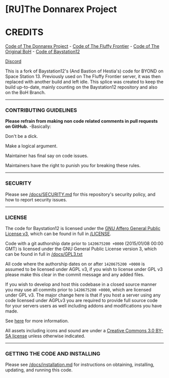 # [RU]The Donnarex Project

# CREDITS
[Code of The Donnarex Project](https://github.com/AshtonFox/Donnarex) - [Code of The Fluffy Frontier](https://github.com/Low3/The-Fluffy-Frontier) - [Code of The Original BoH](https://github.com/BoHBranch/BoH-Bay) - [Code of Baystation12](https://github.com/Baystation12/Baystation12)

[Discord](https://discord.gg/GyjNW7Q)

This is a fork of Baystation12's (And Bastion of Hestia's) code for BYOND on Space Station 13. Previously used on The Fluffy Frontier server, it was then replaced with another build and left idle. This splice was created to keep the build up-to-date, mainly counting on the Baystation12 repository and also on the BoH Branch.

---

### CONTRIBUTING GUIDELINES

**Please refrain from making non code related comments in pull requests on GitHub.**
-Basically:

Don't be a dick.

Make a logical argument.

Maintainer has final say on code issues.


Maintainers have the right to punish you for breaking these rules.


---

### SECURITY

Please see [/docs/SECURITY.md](/docs/SECURITY.md) for this repository's security policy, and how to report security issues.

---

### LICENSE

The code for Baystation12 is licensed under the [GNU Affero General Public License v3](http://www.gnu.org/licenses/agpl.html), which can be found in full in [/LICENSE](/LICENSE).

Code with a git authorship date prior to `1420675200 +0000` (2015/01/08 00:00 GMT) is licensed under the GNU General Public License version 3, which can be found in full in [/docs/GPL3.txt](/docs/GPL3.txt)

All code where the authorship dates on or after `1420675200 +0000` is assumed to be licensed under AGPL v3, if you wish to license under GPL v3 please make this clear in the commit message and any added files.

If you wish to develop and host this codebase in a closed source manner you may use all commits prior to `1420675200 +0000`, which are licensed under GPL v3.  The major change here is that if you host a server using any code licensed under AGPLv3 you are required to provide full source code for your servers users as well including addons and modifications you have made.

See [here](https://www.gnu.org/licenses/why-affero-gpl.html) for more information.

All assets including icons and sound are under a [Creative Commons 3.0 BY-SA license](http://creativecommons.org/licenses/by-sa/3.0/) unless otherwise indicated.

---

### GETTING THE CODE AND INSTALLING

Please see [/docs/installation.md](/docs/installation.md) for instructions on obtaining, installing, updating, and running this code.
